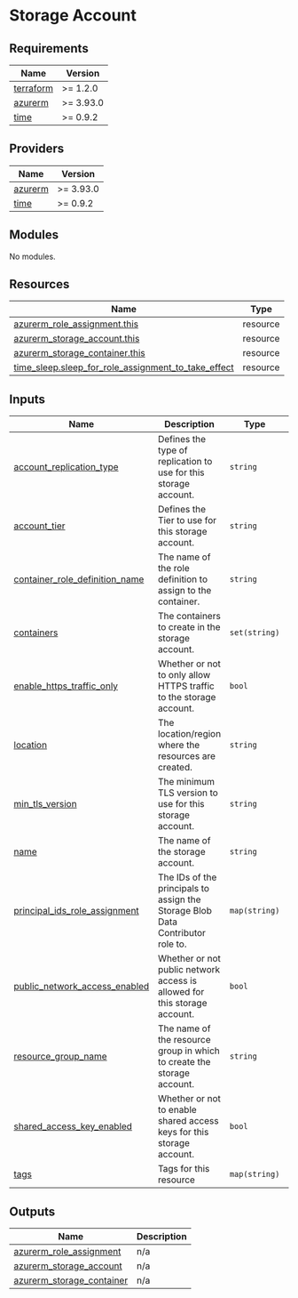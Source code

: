 <!-- BEGIN_TF_DOCS -->
# Storage Account

## Requirements

| Name | Version |
|------|---------|
| <a name="requirement_terraform"></a> [terraform](#requirement\_terraform) | >= 1.2.0 |
| <a name="requirement_azurerm"></a> [azurerm](#requirement\_azurerm) | >= 3.93.0 |
| <a name="requirement_time"></a> [time](#requirement\_time) | >= 0.9.2 |

## Providers

| Name | Version |
|------|---------|
| <a name="provider_azurerm"></a> [azurerm](#provider\_azurerm) | >= 3.93.0 |
| <a name="provider_time"></a> [time](#provider\_time) | >= 0.9.2 |

## Modules

No modules.

## Resources

| Name | Type |
|------|------|
| [azurerm_role_assignment.this](https://registry.terraform.io/providers/hashicorp/azurerm/latest/docs/resources/role_assignment) | resource |
| [azurerm_storage_account.this](https://registry.terraform.io/providers/hashicorp/azurerm/latest/docs/resources/storage_account) | resource |
| [azurerm_storage_container.this](https://registry.terraform.io/providers/hashicorp/azurerm/latest/docs/resources/storage_container) | resource |
| [time_sleep.sleep_for_role_assignment_to_take_effect](https://registry.terraform.io/providers/hashicorp/time/latest/docs/resources/sleep) | resource |

## Inputs

| Name | Description | Type | Default | Required |
|------|-------------|------|---------|:--------:|
| <a name="input_account_replication_type"></a> [account\_replication\_type](#input\_account\_replication\_type) | Defines the type of replication to use for this storage account. | `string` | n/a | yes |
| <a name="input_account_tier"></a> [account\_tier](#input\_account\_tier) | Defines the Tier to use for this storage account. | `string` | n/a | yes |
| <a name="input_container_role_definition_name"></a> [container\_role\_definition\_name](#input\_container\_role\_definition\_name) | The name of the role definition to assign to the container. | `string` | `"Storage Blob Data Contributor"` | no |
| <a name="input_containers"></a> [containers](#input\_containers) | The containers to create in the storage account. | `set(string)` | <pre>[<br>  "container"<br>]</pre> | no |
| <a name="input_enable_https_traffic_only"></a> [enable\_https\_traffic\_only](#input\_enable\_https\_traffic\_only) | Whether or not to only allow HTTPS traffic to the storage account. | `bool` | `true` | no |
| <a name="input_location"></a> [location](#input\_location) | The location/region where the resources are created. | `string` | n/a | yes |
| <a name="input_min_tls_version"></a> [min\_tls\_version](#input\_min\_tls\_version) | The minimum TLS version to use for this storage account. | `string` | `"TLS1_2"` | no |
| <a name="input_name"></a> [name](#input\_name) | The name of the storage account. | `string` | n/a | yes |
| <a name="input_principal_ids_role_assignment"></a> [principal\_ids\_role\_assignment](#input\_principal\_ids\_role\_assignment) | The IDs of the principals to assign the Storage Blob Data Contributor role to. | `map(string)` | n/a | yes |
| <a name="input_public_network_access_enabled"></a> [public\_network\_access\_enabled](#input\_public\_network\_access\_enabled) | Whether or not public network access is allowed for this storage account. | `bool` | n/a | yes |
| <a name="input_resource_group_name"></a> [resource\_group\_name](#input\_resource\_group\_name) | The name of the resource group in which to create the storage account. | `string` | n/a | yes |
| <a name="input_shared_access_key_enabled"></a> [shared\_access\_key\_enabled](#input\_shared\_access\_key\_enabled) | Whether or not to enable shared access keys for this storage account. | `bool` | `false` | no |
| <a name="input_tags"></a> [tags](#input\_tags) | Tags for this resource | `map(string)` | `{}` | no |

## Outputs

| Name | Description |
|------|-------------|
| <a name="output_azurerm_role_assignment"></a> [azurerm\_role\_assignment](#output\_azurerm\_role\_assignment) | n/a |
| <a name="output_azurerm_storage_account"></a> [azurerm\_storage\_account](#output\_azurerm\_storage\_account) | n/a |
| <a name="output_azurerm_storage_container"></a> [azurerm\_storage\_container](#output\_azurerm\_storage\_container) | n/a |
<!-- END_TF_DOCS -->